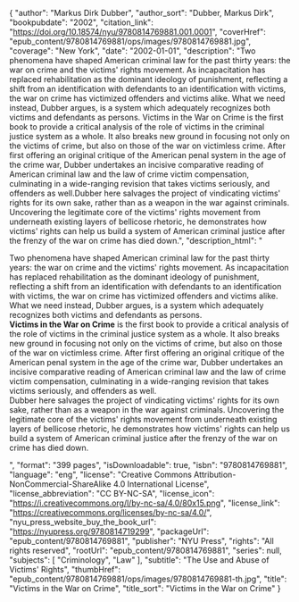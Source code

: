 {
  "author": "Markus Dirk Dubber",
  "author_sort": "Dubber, Markus Dirk",
  "bookpubdate": "2002",
  "citation_link": "https://doi.org/10.18574/nyu/9780814769881.001.0001",
  "coverHref": "epub_content/9780814769881/ops/images/9780814769881.jpg",
  "coverage": "New York",
  "date": "2002-01-01",
  "description": "Two phenomena have shaped American criminal law for the past thirty years: the war on crime and the victims' rights movement. As incapacitation has replaced rehabilitation as the dominant ideology of punishment, reflecting a shift from an identification with defendants to an identification with victims, the war on crime has victimized offenders and victims alike. What we need instead, Dubber argues, is a system which adequately recognizes both victims and defendants as persons. Victims in the War on Crime is the first book to provide a critical analysis of the role of victims in the criminal justice system as a whole.  It also breaks new ground in focusing not only on the victims of crime, but also on those of the war on victimless crime.  After first offering an original critique of the American penal system in the age of the crime war, Dubber undertakes an incisive comparative reading of American criminal law and the law of crime victim compensation, culminating in a wide-ranging revision that takes victims seriously, and offenders as well.Dubber here salvages the project of vindicating victims' rights for its own sake, rather than as a weapon in the war against criminals. Uncovering the legitimate core of the victims' rights movement from underneath existing layers of bellicose rhetoric, he demonstrates how victims' rights can help us build a system of American criminal justice after the frenzy of the war on crime has died down.",
  "description_html": "<p>Two phenomena have shaped American criminal law for the past thirty years: the war on crime and the victims' rights movement. As incapacitation has replaced rehabilitation as the dominant ideology of punishment, reflecting a shift from an identification with defendants to an identification with victims, the war on crime has victimized offenders and victims alike. What we need instead, Dubber argues, is a system which adequately recognizes both victims and defendants as persons.<br> <b>Victims in the War on Crime</b> is the first book to provide a critical analysis of the role of victims in the criminal justice system as a whole.  It also breaks new ground in focusing not only on the victims of crime, but also on those of the war on victimless crime.  After first offering an original critique of the American penal system in the age of the crime war, Dubber undertakes an incisive comparative reading of American criminal law and the law of crime victim compensation, culminating in a wide-ranging revision that takes victims seriously, and offenders as well.<br>Dubber here salvages the project of vindicating victims' rights for its own sake, rather than as a weapon in the war against criminals. Uncovering the legitimate core of the victims' rights movement from underneath existing layers of bellicose rhetoric, he demonstrates how victims' rights can help us build a system of American criminal justice after the frenzy of the war on crime has died down.</p>",
  "format": "399 pages",
  "isDownloadable": true,
  "isbn": "9780814769881",
  "language": "eng",
  "license": "Creative Commons Attribution-NonCommercial-ShareAlike 4.0 International License",
  "license_abbreviation": "CC BY-NC-SA",
  "license_icon": "https://i.creativecommons.org/l/by-nc-sa/4.0/80x15.png",
  "license_link": "https://creativecommons.org/licenses/by-nc-sa/4.0/",
  "nyu_press_website_buy_the_book_url": "https://nyupress.org/9780814719299",
  "packageUrl": "epub_content/9780814769881",
  "publisher": "NYU Press",
  "rights": "All rights reserved",
  "rootUrl": "epub_content/9780814769881",
  "series": null,
  "subjects": [
    "Criminology",
    "Law"
  ],
  "subtitle": "The Use and Abuse of Victims' Rights",
  "thumbHref": "epub_content/9780814769881/ops/images/9780814769881-th.jpg",
  "title": "Victims in the War on Crime",
  "title_sort": "Victims in the War on Crime"
}
